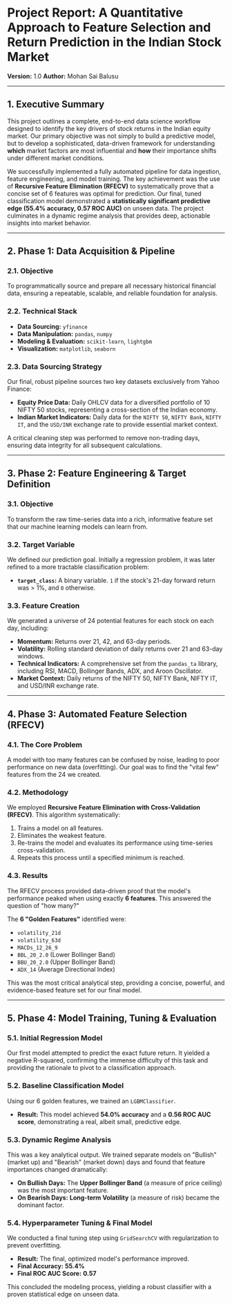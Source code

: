 # Project Report: A Quantitative Approach to Feature Selection and Return Prediction in the Indian Stock Market

**Version:** 1.0
**Author:** Mohan Sai Balusu

---

## 1. Executive Summary

This project outlines a complete, end-to-end data science workflow designed to identify the key drivers of stock returns in the Indian equity market. Our primary objective was not simply to build a predictive model, but to develop a sophisticated, data-driven framework for understanding **which** market factors are most influential and **how** their importance shifts under different market conditions.

We successfully implemented a fully automated pipeline for data ingestion, feature engineering, and model training. The key achievement was the use of **Recursive Feature Elimination (RFECV)** to systematically prove that a concise set of 6 features was optimal for prediction. Our final, tuned classification model demonstrated a **statistically significant predictive edge (55.4% accuracy, 0.57 ROC AUC)** on unseen data. The project culminates in a dynamic regime analysis that provides deep, actionable insights into market behavior.

---

## 2. Phase 1: Data Acquisition & Pipeline

### 2.1. Objective
To programmatically source and prepare all necessary historical financial data, ensuring a repeatable, scalable, and reliable foundation for analysis.

### 2.2. Technical Stack
- **Data Sourcing:** `yfinance`
- **Data Manipulation:** `pandas`, `numpy`
- **Modeling & Evaluation:** `scikit-learn`, `lightgbm`
- **Visualization:** `matplotlib`, `seaborn`

### 2.3. Data Sourcing Strategy
Our final, robust pipeline sources two key datasets exclusively from Yahoo Finance:

* **Equity Price Data:** Daily OHLCV data for a diversified portfolio of 10 NIFTY 50 stocks, representing a cross-section of the Indian economy.
* **Indian Market Indicators:** Daily data for the `NIFTY 50`, `NIFTY Bank`, `NIFTY IT`, and the `USD/INR` exchange rate to provide essential market context.

A critical cleaning step was performed to remove non-trading days, ensuring data integrity for all subsequent calculations.

---

## 3. Phase 2: Feature Engineering & Target Definition

### 3.1. Objective
To transform the raw time-series data into a rich, informative feature set that our machine learning models can learn from.

### 3.2. Target Variable
We defined our prediction goal. Initially a regression problem, it was later refined to a more tractable classification problem:
* **`target_class`:** A binary variable. `1` if the stock's 21-day forward return was > 1%, and `0` otherwise.

### 3.3. Feature Creation
We generated a universe of 24 potential features for each stock on each day, including:
* **Momentum:** Returns over 21, 42, and 63-day periods.
* **Volatility:** Rolling standard deviation of daily returns over 21 and 63-day windows.
* **Technical Indicators:** A comprehensive set from the `pandas_ta` library, including RSI, MACD, Bollinger Bands, ADX, and Aroon Oscillator.
* **Market Context:** Daily returns of the NIFTY 50, NIFTY Bank, NIFTY IT, and USD/INR exchange rate.

---

## 4. Phase 3: Automated Feature Selection (RFECV)

### 4.1. The Core Problem
A model with too many features can be confused by noise, leading to poor performance on new data (overfitting). Our goal was to find the "vital few" features from the 24 we created.

### 4.2. Methodology
We employed **Recursive Feature Elimination with Cross-Validation (RFECV)**. This algorithm systematically:
1.  Trains a model on all features.
2.  Eliminates the weakest feature.
3.  Re-trains the model and evaluates its performance using time-series cross-validation.
4.  Repeats this process until a specified minimum is reached.

### 4.3. Results
The RFECV process provided data-driven proof that the model's performance peaked when using exactly **6 features**. This answered the question of "how many?"

The **6 "Golden Features"** identified were:
- `volatility_21d`
- `volatility_63d`
- `MACDs_12_26_9`
- `BBL_20_2.0` (Lower Bollinger Band)
- `BBU_20_2.0` (Upper Bollinger Band)
- `ADX_14` (Average Directional Index)

This was the most critical analytical step, providing a concise, powerful, and evidence-based feature set for our final model.

---

## 5. Phase 4: Model Training, Tuning & Evaluation

### 5.1. Initial Regression Model
Our first model attempted to predict the exact future return. It yielded a negative R-squared, confirming the immense difficulty of this task and providing the rationale to pivot to a classification approach.

### 5.2. Baseline Classification Model
Using our 6 golden features, we trained an `LGBMClassifier`.
* **Result:** This model achieved **54.0% accuracy** and a **0.56 ROC AUC score**, demonstrating a real, albeit small, predictive edge.

### 5.3. Dynamic Regime Analysis
This was a key analytical output. We trained separate models on "Bullish" (market up) and "Bearish" (market down) days and found that feature importances changed dramatically:
* **On Bullish Days:** The **Upper Bollinger Band** (a measure of price ceiling) was the most important feature.
* **On Bearish Days:** **Long-term Volatility** (a measure of risk) became the dominant factor.

### 5.4. Hyperparameter Tuning & Final Model
We conducted a final tuning step using `GridSearchCV` with regularization to prevent overfitting.
* **Result:** The final, optimized model's performance improved.
* **Final Accuracy:** **55.4%**
* **Final ROC AUC Score:** **0.57**

This concluded the modeling process, yielding a robust classifier with a proven statistical edge on unseen data.
